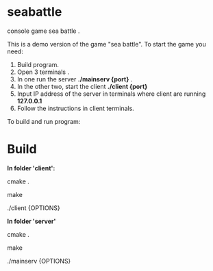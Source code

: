 # seabattle
console game sea battle . 

This is a demo version of the game "sea battle". To start the game you need:  
1. Build program.
2. Open 3 terminals . 
3. In one run the server **./mainserv {port}** . 
4. In the other two, start the client **./client {port}**
5. Input IP address of the server in terminals where client are running **127.0.0.1**
6. Follow the instructions in client terminals.

To build and run program:

# Build
**In folder 'client':**

cmake .

make

./client {OPTIONS}

**In folder 'server'**

cmake .

make

./mainserv {OPTIONS}
